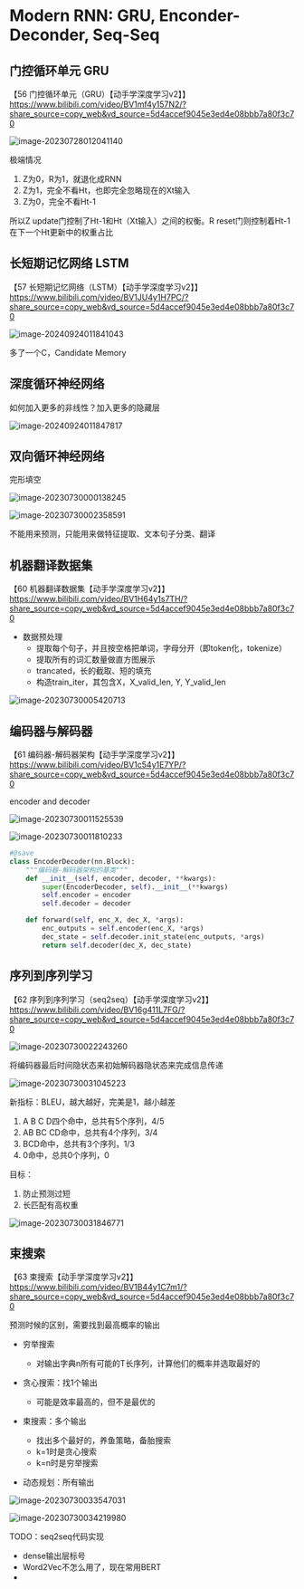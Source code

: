 

# Modern RNN: GRU, Enconder-Deconder, Seq-Seq

## 门控循环单元 GRU

【56 门控循环单元（GRU）【动手学深度学习v2】】 https://www.bilibili.com/video/BV1mf4y157N2/?share_source=copy_web&vd_source=5d4accef9045e3ed4e08bbb7a80f3c70

![image-20230728012041140](./20240924-modern-rnn.assets/image-20230728012041140.png)

极端情况

1.   Z为0，R为1，就退化成RNN
2.   Z为1，完全不看Ht，也即完全忽略现在的Xt输入
3.   Z为0，完全不看Ht-1

所以Z update门控制了Ht-1和Ht（Xt输入）之间的权衡。R reset门则控制着Ht-1在下一个Ht更新中的权重占比

## 长短期记忆网络 LSTM

【57 长短期记忆网络（LSTM）【动手学深度学习v2】】 https://www.bilibili.com/video/BV1JU4y1H7PC/?share_source=copy_web&vd_source=5d4accef9045e3ed4e08bbb7a80f3c70

![image-20240924011841043](./20240924-modern-rnn.assets/image-20240924011841043.png)

多了一个C，Candidate Memory

## 深度循环神经网络

如何加入更多的非线性？加入更多的隐藏层

![image-20240924011847817](./20240924-modern-rnn.assets/image-20240924011847817.png)



## 双向循环神经网络

完形填空

![image-20230730000138245](./20240924-modern-rnn.assets/image-20230730000138245.png)

![image-20230730002358591](./20240924-modern-rnn.assets/image-20230730002358591.png)

不能用来预测，只能用来做特征提取、文本句子分类、翻译



## 机器翻译数据集

【60 机器翻译数据集【动手学深度学习v2】】 https://www.bilibili.com/video/BV1H64y1s7TH/?share_source=copy_web&vd_source=5d4accef9045e3ed4e08bbb7a80f3c70

-   数据预处理
    -   提取每个句子，并且按空格把单词，字母分开（即token化，tokenize）
    -   提取所有的词汇数量做直方图展示
    -   trancated，长的截取、短的填充
    -   构造train_iter，其包含X，X_valid_len, Y, Y_valid_len

![image-20230730005420713](./20240924-modern-rnn.assets/image-20230730005420713.png)





## 编码器与解码器

【61 编码器-解码器架构【动手学深度学习v2】】 https://www.bilibili.com/video/BV1c54y1E7YP/?share_source=copy_web&vd_source=5d4accef9045e3ed4e08bbb7a80f3c70

encoder and decoder

![image-20230730011525539](./20240924-modern-rnn.assets/image-20230730011525539.png)

![image-20230730011810233](./20240924-modern-rnn.assets/image-20230730011810233.png)



```python
#@save
class EncoderDecoder(nn.Block):
    """编码器-解码器架构的基类"""
    def __init__(self, encoder, decoder, **kwargs):
        super(EncoderDecoder, self).__init__(**kwargs)
        self.encoder = encoder
        self.decoder = decoder

    def forward(self, enc_X, dec_X, *args):
        enc_outputs = self.encoder(enc_X, *args)
        dec_state = self.decoder.init_state(enc_outputs, *args)
        return self.decoder(dec_X, dec_state)
```

## 序列到序列学习

【62 序列到序列学习（seq2seq）【动手学深度学习v2】】 https://www.bilibili.com/video/BV16g411L7FG/?share_source=copy_web&vd_source=5d4accef9045e3ed4e08bbb7a80f3c70

![image-20230730022243260](./20240924-modern-rnn.assets/image-20230730022243260.png)

将编码器最后时间隐状态来初始解码器隐状态来完成信息传递

![image-20230730031045223](./20240924-modern-rnn.assets/image-20230730031045223.png)



新指标：BLEU，越大越好，完美是1，越小越差

1.   A B C D四个命中，总共有5个序列，4/5
2.   AB BC CD命中，总共有4个序列，3/4
3.   BCD命中，总共有3个序列，1/3
4.   0命中，总共0个序列，0

目标：

1.   防止预测过短
2.   长匹配有高权重

![image-20230730031846771](./20240924-modern-rnn.assets/image-20230730031846771.png)



## 束搜索

【63 束搜索【动手学深度学习v2】】 https://www.bilibili.com/video/BV1B44y1C7m1/?share_source=copy_web&vd_source=5d4accef9045e3ed4e08bbb7a80f3c70

预测时候的区别，需要找到最高概率的输出

-   穷举搜索
    -   对输出字典n所有可能的T长序列，计算他们的概率并选取最好的
-   贪心搜索：找1个输出
    -   可能是效率最高的，但不是最优的
-   束搜索：多个输出
    -   找出多个最好的，养鱼策略，备胎搜索
    -   k=1时是贪心搜索
    -   k=n时是穷举搜索

-   动态规划：所有输出

![image-20230730033547031](./20240924-modern-rnn.assets/image-20230730033547031.png)

![image-20230730034219980](./20240924-modern-rnn.assets/image-20230730034219980.png)





TODO：seq2seq代码实现

-   dense输出层标号
-   Word2Vec不怎么用了，现在常用BERT
-   